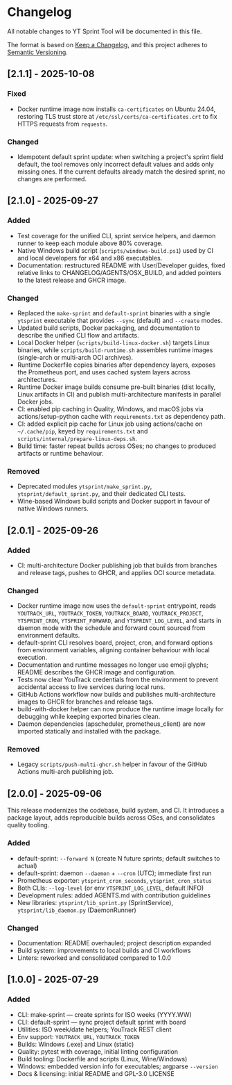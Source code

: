 # Changelog

All notable changes to YT Sprint Tool will be documented in this file.

The format is based on [Keep a Changelog](https://keepachangelog.com/en/1.0.0/),
and this project adheres to [Semantic Versioning](https://semver.org/spec/v2.0.0.html).

## [2.1.1] - 2025-10-08

### Fixed

- Docker runtime image now installs `ca-certificates` on Ubuntu 24.04, restoring TLS trust store at `/etc/ssl/certs/ca-certificates.crt` to fix HTTPS requests from `requests`.

### Changed

- Idempotent default sprint update: when switching a project's sprint field default, the tool removes only incorrect default values and adds only missing ones. If the current defaults already match the desired sprint, no changes are performed.

## [2.1.0] - 2025-09-27

### Added

- Test coverage for the unified CLI, sprint service helpers, and daemon runner to keep each module above 80% coverage.
- Native Windows build script (`scripts/windows-build.ps1`) used by CI and local developers for x64 and x86 executables.
- Documentation: restructured README with User/Developer guides, fixed relative links to CHANGELOG/AGENTS/OSX_BUILD, and added pointers to the latest release and GHCR image.

### Changed

- Replaced the `make-sprint` and `default-sprint` binaries with a single `ytsprint` executable that provides `--sync` (default) and `--create` modes.
- Updated build scripts, Docker packaging, and documentation to describe the unified CLI flow and artifacts.
- Local Docker helper (`scripts/build-linux-docker.sh`) targets Linux binaries, while `scripts/build-runtime.sh`
  assembles runtime images (single-arch or multi-arch OCI archives).
- Runtime Dockerfile copies binaries after dependency layers, exposes the Prometheus port, and uses cached
  system layers across architectures.
- Runtime Docker image builds consume pre-built binaries (dist locally, Linux artifacts in CI) and publish
  multi-architecture manifests in parallel Docker jobs.
- CI: enabled pip caching in Quality, Windows, and macOS jobs via actions/setup-python cache with `requirements.txt` as dependency path.
- CI: added explicit pip cache for Linux job using actions/cache on `~/.cache/pip`, keyed by `requirements.txt` and `scripts/internal/prepare-linux-deps.sh`.
- Build time: faster repeat builds across OSes; no changes to produced artifacts or runtime behaviour.

### Removed

- Deprecated modules `ytsprint/make_sprint.py`, `ytsprint/default_sprint.py`, and their dedicated CLI tests.
- Wine-based Windows build scripts and Docker support in favour of native Windows runners.

## [2.0.1] - 2025-09-26

### Added

- CI: multi-architecture Docker publishing job that builds from branches and release tags, pushes to GHCR, and applies OCI source metadata.

### Changed

- Docker runtime image now uses the `default-sprint` entrypoint, reads `YOUTRACK_URL`, `YOUTRACK_TOKEN`,
  `YOUTRACK_BOARD`, `YOUTRACK_PROJECT`, `YTSPRINT_CRON`, `YTSPRINT_FORWARD`, and `YTSPRINT_LOG_LEVEL`, and starts in
  daemon mode with the schedule and forward count sourced from environment defaults.
- default-sprint CLI resolves board, project, cron, and forward options from environment variables, aligning container behaviour with local execution.
- Documentation and runtime messages no longer use emoji glyphs; README describes the GHCR image and configuration.
- Tests now clear YouTrack credentials from the environment to prevent accidental access to live services during local runs.
- GitHub Actions workflow now builds and publishes multi-architecture images to GHCR for branches and release tags.
- build-with-docker helper can now produce the runtime image locally for debugging while keeping exported binaries clean.
- Daemon dependencies (apscheduler, prometheus_client) are now imported statically and installed with the package.

### Removed

- Legacy `scripts/push-multi-ghcr.sh` helper in favour of the GitHub Actions multi-arch publishing job.

## [2.0.0] - 2025-09-06

This release modernizes the codebase, build system, and CI. It introduces a package layout, adds reproducible builds across OSes, and consolidates quality tooling.

### Added

- default-sprint: `--forward N` (create N future sprints; default switches to actual)
- default-sprint: daemon `--daemon` + `--cron` (UTC); immediate first run
- Prometheus exporter: `ytsprint_cron_seconds`, `ytsprint_cron_status`
- Both CLIs: `--log-level` (or env `YTSPRINT_LOG_LEVEL`, default INFO)
- Development rules: added AGENTS.md with contribution guidelines
- New libraries: `ytsprint/lib_sprint.py` (SprintService), `ytsprint/lib_daemon.py` (DaemonRunner)

### Changed

- Documentation: README overhauled; project description expanded
- Build system: improvements to local builds and CI workflows
- Linters: reworked and consolidated compared to 1.0.0

## [1.0.0] - 2025-07-29

### Added

- CLI: make-sprint — create sprints for ISO weeks (YYYY.WW)
- CLI: default-sprint — sync project default sprint with board
- Utilities: ISO week/date helpers; YouTrack REST client
- Env support: `YOUTRACK_URL`, `YOUTRACK_TOKEN`
- Builds: Windows (.exe) and Linux (static)
- Quality: pytest with coverage, initial linting configuration
- Build tooling: Dockerfile and scripts (Linux, Wine/Windows)
- Windows: embedded version info for executables; argparse `--version`
- Docs & licensing: initial README and GPL-3.0 LICENSE
